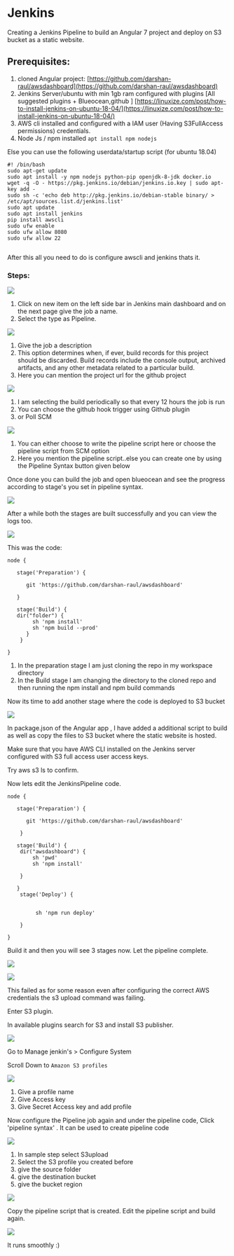 # Jenkins

Creating a Jenkins Pipeline to build an Angular 7 project and deploy on S3 bucket as a static website.

## Prerequisites:

1. cloned Angular project: [https://github.com/darshan-raul/awsdashboard](https://github.com/darshan-raul/awsdashboard)
2. Jenkins Server/ubuntu with min 1gb ram configured with plugins \[All suggested plugins + Blueocean,github \] [https://linuxize.com/post/how-to-install-jenkins-on-ubuntu-18-04/](https://linuxize.com/post/how-to-install-jenkins-on-ubuntu-18-04/) 
3. AWS cli installed and configured with a IAM user \(Having S3FullAccess permissions\) credentials.
4. Node Js / npm installed `apt install npm nodejs`

Else you can use the following userdata/startup script \(for ubuntu 18.04\)

```text
#! /bin/bash
sudo apt-get update
sudo apt install -y npm nodejs python-pip openjdk-8-jdk docker.io
wget -q -O - https://pkg.jenkins.io/debian/jenkins.io.key | sudo apt-key add -
sudo sh -c 'echo deb http://pkg.jenkins.io/debian-stable binary/ > /etc/apt/sources.list.d/jenkins.list'
sudo apt update
sudo apt install jenkins
pip install awscli
sudo ufw enable
sudo ufw allow 8080
sudo ufw allow 22


```

After this all you need to do is configure awscli and jenkins thats it.

### Steps:

![](../../.gitbook/assets/image%20%285%29.png)

1. Click on  new item on the left side bar in Jenkins main dashboard and on the next page give the job a name.
2. Select the type as Pipeline.

![](../../.gitbook/assets/image%20%2885%29.png)

1. Give the job a description
2. This option determines when, if ever, build records for this project should be discarded. Build records include the console output, archived artifacts, and any other metadata related to a particular build.
3. Here you can mention the project url for the github project

![](../../.gitbook/assets/image%20%2878%29.png)

1. I am selecting the build periodically so that every 12 hours the job is run
2. You can choose the github hook trigger using Github plugin
3. or Poll SCM 

![](../../.gitbook/assets/image%20%2894%29.png)

1. You can either choose to write the pipeline script here or choose the pipeline script from SCM option
2. Here you mention the pipeline script..else you can create one by using the Pipeline Syntax button given below  

Once done you can build the job and open blueocean and see the progress according to stage's you set in pipeline syntax.

![](../../.gitbook/assets/image%20%2890%29.png)

After a while both the stages are built successfully and you can view the logs too.

![](../../.gitbook/assets/image%20%284%29.png)

This was the code:

```text
node {
  
   stage('Preparation') { 
      
      git 'https://github.com/darshan-raul/awsdashboard'
      
   }
   
   stage('Build') {
   dir("folder") {
        sh 'npm install'
        sh 'npm build --prod'
      }
    }
    
}
```

1. In the preparation stage I am just cloning the repo in my workspace directory
2. In the Build stage I am changing the directory to the cloned repo and then running the npm install and npm build commands

Now its time to add another stage where the code is deployed to S3 bucket

![](../../.gitbook/assets/image%20%2896%29.png)

In package.json of the Angular app , I have added a additional script to build as well as copy the files to S3 bucket where the static website is hosted.

Make sure that you have AWS CLI installed on the Jenkins server configured with S3 full access user access keys. 

Try aws s3 ls to confirm.

Now lets edit the JenkinsPipeline code.

```text
node {
  
   stage('Preparation') { 
      
      git 'https://github.com/darshan-raul/awsdashboard'
      
    }
    
   stage('Build') {
    dir("awsdashboard") {
        sh 'pwd'
        sh 'npm install'
     
    }
       
   }
    stage('Deploy') {
   
     
         sh 'npm run deploy'

    }
    
}
```

Build it and then you will see 3 stages now. Let the pipeline complete.

![](../../.gitbook/assets/image%20%2883%29.png)

![](../../.gitbook/assets/image%20%2832%29.png)

This failed as for some reason even after configuring the correct AWS credentials the s3 upload command was failing.

Enter S3 plugin.

In available plugins search for S3 and install S3 publisher.

![](../../.gitbook/assets/image%20%2860%29.png)

Go to Manage jenkin's &gt; Configure System

Scroll Down to  `Amazon S3 profiles` 

![](../../.gitbook/assets/image%20%2857%29.png)

1. Give a profile name
2. Give Access key
3. Give Secret Access key and add profile

Now configure the Pipeline job again and under the pipeline code, Click 'pipeline syntax' . It can be used to create pipeline code

![](../../.gitbook/assets/image%20%2887%29.png)

1. In sample step select S3upload
2. Select the S3 profile you created before
3. give the source folder
4. give the destination bucket
5. give the bucket region

![](../../.gitbook/assets/image%20%2873%29.png)

Copy the pipeline script that is created. Edit the pipeline script and build again.

![](../../.gitbook/assets/image%20%2817%29.png)

It runs smoothly :\)





